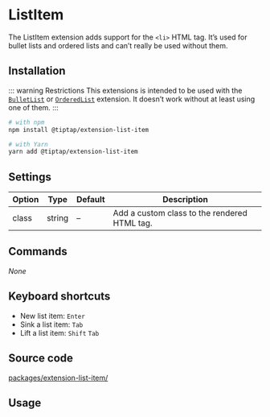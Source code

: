 # ListItem
The ListItem extension adds support for the `<li>` HTML tag. It’s used for bullet lists and ordered lists and can’t really be used without them.

## Installation
::: warning Restrictions
This extensions is intended to be used with the [`BulletList`](/api/extensions/bullet-list) or [`OrderedList`](/api/extensions/ordered-list) extension. It doesn’t work without at least using one of them.
:::

```bash
# with npm
npm install @tiptap/extension-list-item

# with Yarn
yarn add @tiptap/extension-list-item
```

## Settings
| Option | Type   | Default | Description                                  |
| ------ | ------ | ------- | -------------------------------------------- |
| class  | string | –       | Add a custom class to the rendered HTML tag. |

## Commands
*None*

## Keyboard shortcuts
* New list item: `Enter`
* Sink a list item: `Tab`
* Lift a list item: `Shift`&nbsp;`Tab`

## Source code
[packages/extension-list-item/](https://github.com/ueberdosis/tiptap-next/blob/main/packages/extension-list-item/)

## Usage
<demo name="Extensions/ListItem" highlight="3-8,20-22,41-43" />
